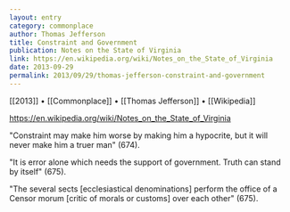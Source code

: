 ```yaml
---
layout: entry
category: commonplace
author: Thomas Jefferson
title: Constraint and Government
publication: Notes on the State of Virginia
link: https://en.wikipedia.org/wiki/Notes_on_the_State_of_Virginia
date: 2013-09-29
permalink: 2013/09/29/thomas-jefferson-constraint-and-government
---
```


[[2013]] • [[Commonplace]] • [[Thomas Jefferson]] • [[Wikipedia]]

https://en.wikipedia.org/wiki/Notes_on_the_State_of_Virginia

"Constraint may make him worse by making him a hypocrite, but it will never make him a truer man" (674). 

"It is error alone which needs the support of government. Truth can stand by itself" (675).

"The several sects [ecclesiastical denominations] perform the office of a Censor morum [critic of morals or customs] over each other" (675).
